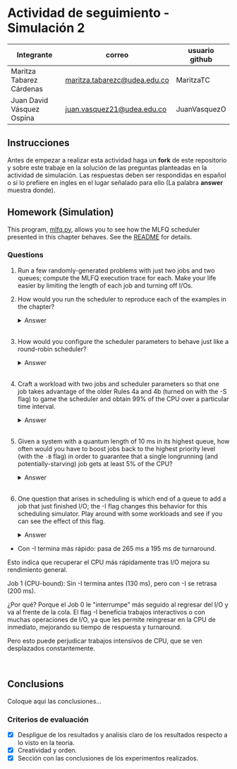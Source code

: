 # Actividad de seguimiento - Simulación 2

|Integrante|correo|usuario github|
|---|---|---|
|Maritza Tabarez Cárdenas|maritza.tabarezc@udea.edu.co|MaritzaTC |
|Juan David Vásquez Ospina|juan.vasquez21@udea.edu.co|JuanVasquezO|

## Instrucciones

Antes de empezar a realizar esta actividad haga un **fork** de este repositorio y sobre este trabaje en la solución de las preguntas planteadas en la actividad de simulación. Las respuestas deben ser respondidas en español o si lo prefiere en ingles en el lugar señalado para ello (La palabra **answer** muestra donde).


## Homework (Simulation)

This program, [mlfq.py](mlfq.py), allows you to see how the MLFQ scheduler presented in this chapter behaves. See the [README](https://github.com/remzi-arpacidusseau/ostep-homework/blob/master/cpu-sched-mlfq/README.md) for details.


### Questions

1. Run a few randomly-generated problems with just two jobs and two queues; compute the MLFQ execution trace for each. Make your life easier by limiting the length of each job and turning off I/Os.

2. How would you run the scheduler to reproduce each of the examples in the chapter?
   
   <details>
   <summary>Answer</summary>
   Coloque aqui su respuerta
   </details>
   <br>

3. How would you configure the scheduler parameters to behave just like a round-robin scheduler?

   <details>
   <summary>Answer</summary>
   Coloque aqui su respuerta
   </details>
   <br>

4. Craft a workload with two jobs and scheduler parameters so that one job takes advantage of the older Rules 4a and 4b (turned on
with the -S flag) to game the scheduler and obtain 99% of the CPU over a particular time interval.

   <details>
   <summary>Answer</summary>
   
     ## Objetivo
   Crear una carga de trabajo con dos trabajos donde uno aprovecha las reglas antiguas 4a y 4b (activadas con -S) para quedarse con el 99% de la CPU.

   ### Regla 4a: 
   Si el trabajo usa completamente el quantum de tiempo, se reduce su prioridad.
   ### Regla 4b: 
   Si el trabajo entrega la CPU antes de finalizar su quantum de tiempo, mantiene el mismo nivel de prioridad.
   ### Procedimiento 
   Vamos a:
   1. Crear dos trabajos 
   -  Con la regla 4b: "bueno" que hace I/O frecuente justo antes de agotar su quantum.
   -  Con la regla 4a Uno "largo" que simplemente quiere CPU pero nunca hace I/O.
   2. Usar el flag -S para activar las Reglas antiguas.
   3. Usar -Q y -A para configurar colas con distinto quantum y allotment.
   <br>
   El caso a ejecutarse es: 
   `python mlfq.py -n 2 -Q 10,20 -A 1,2 -j 2 -l 0,1000,0:10,20,5 -S -s 1 -c`

   ## Análisis del comando
   1. -n 2 Dos niveles de cola.
   2. -Q 10,20 Quantum: 10ms para la cola 0, 20ms para la cola 1.
   3. -A 1,2  Allotment: solo un turno en cola 0 antes de degradar, y 2 turnos en cola 1.
   4. -j 2  Dos trabajos.
   5. -l 0,1000,0:10,20,5
   - Job 0 empieza en t=0, corre 1000ms sin I/O.
   - Job 1 empieza en t=10, corre 20ms y hace I/O cada 5ms.
   6. -S  Activadas las reglas antiguas 4a/4b. El trabajo no se degrada si cede CPU antes del final del quantum.
   7. -s 1 	Semilla para aleatoriedad.
   8. -c Estadísticas 

   ## ¿Qué está pasando?
   -  Job 0 empieza desde el principio y ocupa la CPU sin interrupciones.
   -  Job 1 aparece en t = 10ms, corre 20ms, pero hace I/O cada 5ms.
   -  Gracias a la regla -S, Job 1 nunca es degradado mientras siga emitiendo I/O antes de consumir completamente su quantum (10ms en cola 0).
   -  Como resultado:  Job 1 vuelve constantemente a la cola de mayor prioridad y aunque Job 0 es largo, será interrumpido frecuentemente para que Job 1 corra.

   ## Resultados
   
   ![1mldfq](https://github.com/user-attachments/assets/aa8eae57-250a-4a52-ac46-dab8684e6916)
   ![2mldfq](https://github.com/user-attachments/assets/367f2bd6-a7d0-49f1-890b-cb22cc442a02)
   
   ## ¿Qué significa?
   - Job 0 inicia primero, pero es interrumpido constantemente por Job 1, que:

   - Entra a los 10 ms.

   - Corre un ratito.

   - Hace I/O justo antes de agotar su quantum.

   - Gracias a -S, no es degradado.

   - Al volver del I/O, entra directamente a la cola de mayor prioridad.

     Esto hace que el planificador diga:

      "¡Oh! Job 1 es de alta prioridad, démosle CPU."
   
    ##  ¿Quién obtuvo el 99% de la CPU?
     - Job 1 fue quien obtuvo casi el 99% de la CPU en intervalos pequeños, aunque su tiempo total de ejecución fue bajo.
    ### ¿Por qué?
   - Porque el planificador lo favoreció repetidamente gracias a las reglas -S (4a y 4b), que impiden que Job 1 baje de nivel cuando hace I/O antes de agotar su quantum.
   - Entonces, Job 1 siempre volvía a la cola de mayor prioridad y ejecutaba inmediatamente, robando CPU constantemente a Job 0.
   - Job 1 fue el que “jugó” con el scheduler y obtuvo aproximadamente el 99% de la CPU en pequeños intervalos, gracias a las reglas 4a y 4b (-S).
   </details>
   <br>

5. Given a system with a quantum length of 10 ms in its highest queue, how often would you have to boost jobs back to the highest priority level (with the `-B` flag) in order to guarantee that a single longrunning (and potentially-starving) job gets at least 5% of the CPU?

   <details>
   <summary>Answer</summary>
   Coloque aqui su respuerta
   </details>
   <br>

6. One question that arises in scheduling is which end of a queue to add a job that just finished I/O; the -I flag changes this behavior
for this scheduling simulator. Play around with some workloads and see if you can see the effect of this flag.

   <details>
   <summary>Answer</summary>
      
   ## Comportamiento por defecto (sin -I):
      
   Cuando un proceso termina su operación de I/O y regresa a su cola:
   - Se coloca al final de su cola actual.
   - Debe esperar su turno detrás de otros procesos ya presentes.

   ## ¿Qué hace el flag -I?
   - Los trabajos que terminan una operación de I/O son colocados al frente de su cola, no al final.
   - El proceso interactúa con el CPU de forma más inmediata, como si “interrumpiera” a los demás.
   - Esto reduce su tiempo de espera y mejora su respuesta, sobre todo si realiza I/O frecuentemente.

   ## El caso a ejecutarse es:

   ` python mlfq.py -n 2 -Q 10,20 -A 1,2 -j 2 -l 0,100,5:0,100,0 -s 2`
   
   Tiene dos trabajos:
   - Job 0: con I/O cada 5 ms.
   - Job 1: CPU-bound (sin I/O).

   Se va a probar con y sin el flag:
   1. Sin -I
      
       `python mlfq.py -n 2 -Q 10,20 -A 1,2 -j 2 -l 0,100,5:0,100,0 -s 2`
   3. Con -I
      
      `python mlfq.py -n 2 -Q 10,20 -A 1,2 -j 2 -l 0,100,5:0,100,0 -s 2 -I`

   ## ¿Qué se espera?
   1. Sin -I: el Job 0 sufrirá más al competir con el otro trabajo, ya que siempre quedará al final de la cola tras cada I/O.
   2. Con -I: el Job 0 (con I/O frecuente) tendrá menor tiempo de respuesta, menor turno de CPU, posiblemnete pueda terminar antes
  
   ## Resultados reales
   1. Sin -I
   ![6-1](https://github.com/user-attachments/assets/06212675-ef07-4dda-a5c2-fcae538061b1)
   ![6-2](https://github.com/user-attachments/assets/66ad0365-9cd8-40f5-9e32-a00e6a3c4ea2)

   2. Con -I
    ![6-3](https://github.com/user-attachments/assets/2478438a-2e06-4b04-96a7-6f7d9bc5a5f4)
   ![6-4](https://github.com/user-attachments/assets/3af9413b-281c-44ea-a742-b6c06905c6d2)

   ## ¿Qué significa esto?
    - Job 0 (el que hace I/O frecuente):
  -  Con -I termina más rápido: pasa de 265 ms a 195 ms de turnaround.

   Esto indica que recuperar el CPU más rápidamente tras I/O mejora su rendimiento general.

   Job 1 (CPU-bound):
   Sin -I termina antes (130 ms), pero con -I se retrasa (200 ms).

   ¿Por qué? Porque el Job 0 le "interrumpe" más seguido al regresar del I/O y va al frente de la cola.
     El flag -I beneficia trabajos interactivos o con muchas operaciones de I/O, ya que les permite reingresar en la CPU de inmediato, mejorando su tiempo de respuesta y turnaround.
   
   Pero esto puede perjudicar trabajos intensivos de CPU, que se ven desplazados constantemente.   
   
   </details>
   <br>

## Conclusions

Coloque aqui las conclusiones...


### Criterios de evaluación
- [x] Despligue de los resultados y analisis claro de los resultados respecto a lo visto en la teoria.
- [x] Creatividad y orden.
- [x] Sección con las conclusiones de los experimentos realizados.
